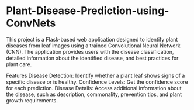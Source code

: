 # Plant-Disease-Prediction-using-ConvNets
This project is a Flask-based web application designed to identify plant diseases from leaf images using a trained Convolutional Neural Network (CNN). The application provides users with the disease classification, detailed information about the identified disease, and best practices for plant care.

Features
Disease Detection: Identify whether a plant leaf shows signs of a specific disease or is healthy.
Confidence Levels: Get the confidence score for each prediction.
Disease Details: Access additional information about the disease, such as description, commonality, prevention tips, and plant growth requirements.
